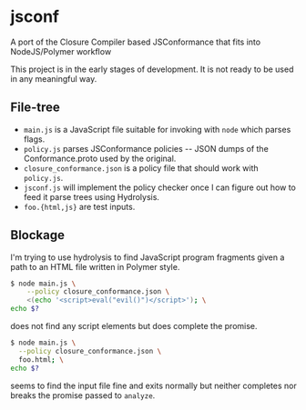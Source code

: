 # jsconf

A port of the Closure Compiler based JSConformance that fits into NodeJS/Polymer workflow

This project is in the early stages of development.  It is not ready to be used in any meaningful way.

## File-tree

* `main.js` is a JavaScript file suitable for invoking with `node` which parses flags.
* `policy.js` parses JSConformance policies -- JSON dumps of the Conformance.proto used by the original.
* `closure_conformance.json` is a policy file that should work with `policy.js`.
* `jsconf.js` will implement the policy checker once I can figure out how to feed it parse trees using Hydrolysis.
* `foo.{html,js}` are test inputs.

## Blockage

I'm trying to use hydrolysis to find JavaScript program fragments given a path to an HTML file written in Polymer style.

```bash
$ node main.js \
    --policy closure_conformance.json \
    <(echo '<script>eval("evil()")</script>'); \
echo $?
```

does not find any script elements but does complete the promise.

```bash
$ node main.js \
  --policy closure_conformance.json \
  foo.html; \
echo $?
```

seems to find the input file fine and exits normally but neither completes nor breaks the promise passed to `analyze`.
